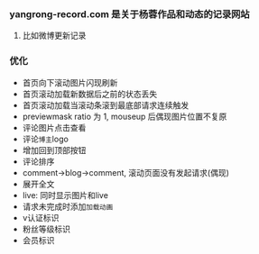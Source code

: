 ### yangrong-record.com 是关于杨蓉作品和动态的记录网站

01. 比如微博更新记录

### 优化

* 首页向下滚动图片闪现刷新
* 首页滚动加载新数据后之前的状态丢失
* 首页滚动加载当滚动条滚到最底部请求连续触发
* previewmask ratio 为 1, mouseup 后偶现图片位置不复原
* 评论图片点击查看
* 评论`博主`logo
* 增加回到顶部按钮
* 评论排序
* comment->blog->comment, 滚动页面没有发起请求(偶现)
* 展开全文
* live: 同时显示图片和live
* 请求未完成时添加`加载动画`
* v认证标识
* 粉丝等级标识
* 会员标识
